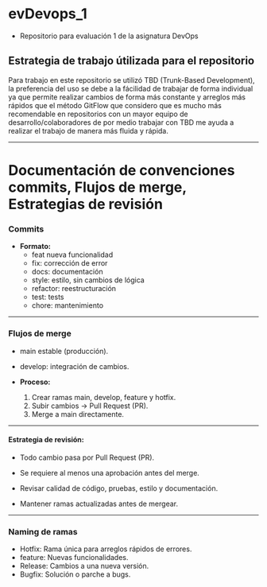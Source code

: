 # evDevops_1
+ Repositorio para evaluación 1 de la asignatura DevOps

## Estrategia de trabajo útilizada para el repositorio

Para trabajo en este repositorio se utilizó TBD (Trunk-Based Development),
la preferencia del uso se debe a la fácilidad de trabajar de forma individual ya que permite realizar
cambios de forma más constante y arreglos más rápidos que el método GitFlow que considero que es mucho más recomendable
en repositorios con un mayor equipo de desarrollo/colaboradores de por medio trabajar con TBD me ayuda a realizar el trabajo de manera más fluida y rápida.

---

# Documentación de convenciones commits, Flujos de merge, Estrategias de revisión 

### Commits

- **Formato:** 
  - feat nueva funcionalidad  
  - fix: corrección de error  
  - docs: documentación  
  - style: estilo, sin cambios de lógica  
  - refactor: reestructuración  
  - test: tests  
  - chore: mantenimiento  

---

### Flujos de merge

- main estable (producción).  
- develop: integración de cambios.
  
- **Proceso:**
  1. Crear ramas  main, develop, feature y hotfix.
  2. Subir cambios -> Pull Request (PR).
  3. Merge a main directamente.

---

#### Estrategia de revisión:

+ Todo cambio pasa por Pull Request (PR).

+ Se requiere al menos una aprobación antes del merge.

+ Revisar calidad de código, pruebas, estilo y documentación.

+ Mantener ramas actualizadas antes de mergear.

---

  ### Naming de ramas

  + Hotfix: Rama única para arreglos rápidos de errores.
  + feature: Nuevas funcionalidades.
  + Release: Cambios a una nueva versión.
  + Bugfix: Solución o parche a bugs.
